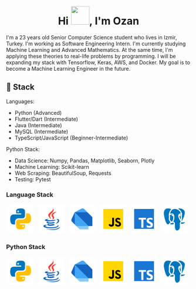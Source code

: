 <h1 align="center">Hi <img src="https://c.tenor.com/62H2GipHhHUAAAAi/marvel-future-revolution-marvel-future-fight.gif" width="50px" height="50px"/>, I'm Ozan</h1>


I'm a 23 years old Senior Computer Science student who lives in Izmir, Turkey. I'm working as Software Engineering Intern. I'm currently studying Machine Learning and Advanced Mathematics. At the same time, I'm applying these theories to real-life problems by programming. I will be expanding my stack with Tensorflow, Keras, AWS, and Docker. My goal is to become a Machine Learning Engineer in the future.

<h2>🔨 Stack</h2> 

Languages:
- Python (Advanced)
- Flutter/Dart (Intermediate)
- Java (Intermediate)
- MySQL (Intermediate)
- TypeScript/JavaScript (Beginner-Intermediate)

Python Stack:
- Data Science: Numpy, Pandas, Matplotlib, Seaborn, Plotly
- Machine Learning: Scikit-learn
- Web Scraping: BeautifulSoup, Requests
- Testing: Pytest

### Language Stack

<p align="center-left">
	<img title="Python" alt="Python" src="https://raw.githubusercontent.com/sahinozan/sahinozan/main/96px-icons/96px-python.svg" width="72" height="72" style="vertical-align:down; margin:4px"/>
  <img title="Java" alt="Java" src="https://raw.githubusercontent.com/sahinozan/sahinozan/main/96px-icons/96px-java.svg" width="72" height="72" style="vertical-align:down; margin:4px"/>
	<img title="Dart" alt="Dart" src="https://raw.githubusercontent.com/sahinozan/sahinozan/main/96px-icons/96px-dart.svg" width="72" height="72" style="vertical-align:down; margin:4px"/>
	<img title="JavaScript" alt="JavaScript" src="https://raw.githubusercontent.com/sahinozan/sahinozan/main/96px-icons/96px-javascript.svg" width="72" height="72" style="vertical-align:down; margin:4px"/>
	<img title="TypeScript" alt="TypeScript" src="https://raw.githubusercontent.com/sahinozan/sahinozan/main/96px-icons/96px-typescript.svg" width="72" height="72" style="vertical-align:down; margin:4px"/>
  <img title="PostgreSQL" alt="PostgreSQL" src="https://raw.githubusercontent.com/sahinozan/sahinozan/main/96px-icons/96px-postgresql.svg" width="72" height="72" style="vertical-align:down; margin:4px"/>
</p>

### Python Stack

<p align="center-left">
	<img title="Python" alt="Python" src="https://raw.githubusercontent.com/sahinozan/sahinozan/main/96px-icons/96px-python.svg" width="72" height="72" style="vertical-align:down; margin:4px"/>
  <img title="AWS" alt="AWS" src="https://raw.githubusercontent.com/sahinozan/sahinozan/main/96px-icons/96px-java.svg" width="72" height="72" style="vertical-align:down; margin:4px"/>
	<img title="MySQL" alt="MySQL" src="https://raw.githubusercontent.com/sahinozan/sahinozan/main/96px-icons/96px-dart.svg" width="72" height="72" style="vertical-align:down; margin:4px"/>
	<img title="Git" alt="Git" src="https://raw.githubusercontent.com/sahinozan/sahinozan/main/96px-icons/96px-javascript.svg" width="72" height="72" style="vertical-align:down; margin:4px"/>
	<img title="Tableau" alt="Tableau" src="https://raw.githubusercontent.com/sahinozan/sahinozan/main/96px-icons/96px-typescript.svg" width="72" height="72" style="vertical-align:down; margin:4px"/>
  <img title="Tableau" alt="Tableau" src="https://raw.githubusercontent.com/sahinozan/sahinozan/main/96px-icons/96px-postgresql.svg" width="72" height="72" style="vertical-align:down; margin:4px"/>
</p>
